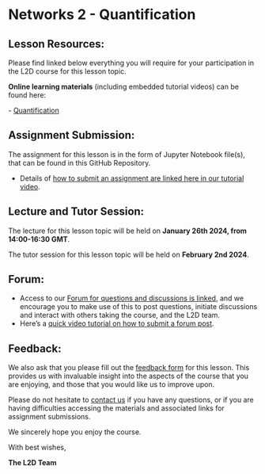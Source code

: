 # Networks 2 - Quantification
## Lesson Resources:

Please find linked below everything you will require for your participation in the L2D course for this lesson topic.

**Online learning materials** (including embedded tutorial videos) can be found here:

- [Quantification](https://lido-october2023.github.io/Networks/01-networks_1.html)

## Assignment Submission:
The assignment for this lesson is in the form of Jupyter Notebook file(s), that can be found in this GitHub Repository. 

- Details of [how to submit an assignment are linked here in our tutorial video](https://www.youtube.com/watch?app=desktop&v=5UzoWit0Ewc).
 
## Lecture and Tutor Session:

The lecture for this lesson topic will be held on **January 26th 2024, from 14:00-16:30 GMT**.

The tutor session for this lesson topic will be held on **February 2nd 2024**.

## Forum:
- Access to our [Forum for questions and discussions is linked](https://github.com/orgs/L2D-October2023/discussions), and we encourage you to make use of this to post questions, initiate discussions and interact with others taking the course, and the L2D team.
- Here’s a [quick video tutorial on how to submit a forum post](https://www.youtube.com/watch?app=desktop&v=N5N7QbLwztQ).
 
## Feedback:
We also ask that you please fill out the [feedback form](https://forms.gle/zfMHkPPLQDFAHxQt7) for this lesson. This provides us with invaluable insight into the aspects of the course that you are enjoying, and those that you would like us to improve upon.

Please do not hesitate to [contact us](mailto:admin@learntodiscover.ai) if you have any questions, or if you are having difficulties accessing the materials and associated links for assignment submissions.

We sincerely hope you enjoy the course.

With best wishes,

**The L2D Team**
